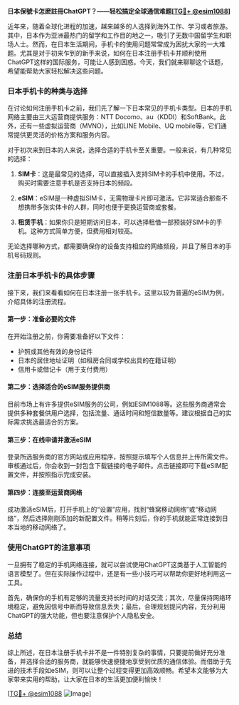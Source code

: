 **日本保號卡怎麽註冊ChatGPT？——轻松搞定全球通信难题[[TG💪+ @esim1088](https://t.me/s/esim1088)]**

近年来，随着全球化进程的加速，越来越多的人选择到海外工作、学习或者旅游。其中，日本作为亚洲最热门的留学和工作目的地之一，吸引了无数中国留学生和职场人士。然而，在日本生活期间，手机卡的使用问题常常成为困扰大家的一大难题。尤其是对于初来乍到的新手来说，如何在日本注册手机卡并顺利使用ChatGPT这样的国际服务，可能让人感到困惑。今天，我们就来聊聊这个话题，希望能帮助大家轻松解决这些问题。

### 日本手机卡的种类与选择

在讨论如何注册手机卡之前，我们先了解一下日本常见的手机卡类型。日本的手机网络主要由三大运营商提供服务：NTT Docomo、au（KDDI）和SoftBank。此外，还有一些虚拟运营商（MVNO），比如LINE Mobile、UQ mobile等，它们通常提供更灵活的价格方案和服务内容。

对于初次来到日本的人来说，选择合适的手机卡至关重要。一般来说，有几种常见的选择：

1. **SIM卡**：这是最常见的选择，可以直接插入支持SIM卡的手机中使用。不过，购买时需要注意手机是否支持日本的频段。
   
2. **eSIM**：eSIM是一种虚拟SIM卡，无需物理卡片即可激活。它非常适合那些不想携带多张实体卡的人群，同时也便于更换运营商或套餐。

3. **租赁手机**：如果你只是短期访问日本，可以选择租借一部预装好SIM卡的手机。这种方式简单方便，但费用相对较高。

无论选择哪种方式，都需要确保你的设备支持相应的网络频段，并且了解日本的手机号码规则。

### 注册日本手机卡的具体步骤

接下来，我们来看看如何在日本注册一张手机卡。这里以较为普遍的eSIM为例，介绍具体的注册流程。

#### 第一步：准备必要的文件

在开始注册之前，你需要准备好以下文件：
- 护照或其他有效的身份证件
- 日本的居住地址证明（如租房合同或学校出具的在籍证明）
- 信用卡或借记卡（用于支付费用）

#### 第二步：选择适合的eSIM服务提供商

目前市场上有许多提供eSIM服务的公司，例如ESIM1088等。这些服务商通常会提供多种套餐供用户选择，包括流量、通话时间和短信数量等。建议根据自己的实际需求挑选最适合的方案。

#### 第三步：在线申请并激活eSIM

登录所选服务商的官方网站或应用程序，按照提示填写个人信息并上传所需文件。审核通过后，你会收到一封包含下载链接的电子邮件。点击链接即可下载eSIM配置文件，并按照指示完成安装。

#### 第四步：连接至运营商网络

成功激活eSIM后，打开手机上的“设置”应用，找到“蜂窝移动网络”或“移动网络”，然后选择刚刚添加的新配置文件。稍等片刻后，你的手机就能正常连接到日本当地的移动网络了。

### 使用ChatGPT的注意事项

一旦拥有了稳定的手机网络连接，就可以尝试使用ChatGPT这类基于人工智能的语言模型了。但在实际操作过程中，还是有一些小技巧可以帮助你更好地利用这一工具。

首先，确保你的手机有足够的流量支持长时间的对话交流；其次，尽量保持网络环境稳定，避免因信号中断而导致信息丢失；最后，合理规划提问内容，充分利用ChatGPT的强大功能，但也要注意保护个人隐私安全。

### 总结

综上所述，在日本注册手机卡并不是一件特别复杂的事情，只要提前做好充分准备，并选择合适的服务商，就能够快速便捷地享受到优质的通信体验。而借助于先进的技术手段如eSIM，则可以让整个过程变得更加高效顺畅。希望本文能够为大家带来实用的帮助，让大家在日本的生活更加便利愉快！

[[TG💪+ @esim1088](https://t.me/s/esim1088) ![Image](https://i.postimg.cc/4NQfJmqS/Snipaste-2025-05-13-00-14-12.png)]